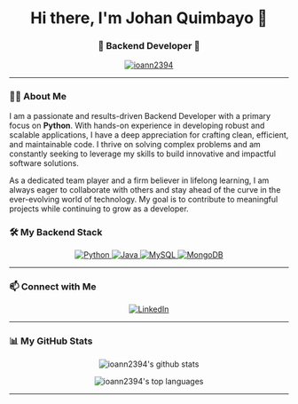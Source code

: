 <h1 align="center">Hi there, I'm Johan Quimbayo 👋</h1>
<h3 align="center">🐍 Backend Developer 🚀</h3>

<p align="center">
  <a href="https://github.com/ioann2394">
    <img src="https://komarev.com/ghpvc/?username=ioann2394&label=Profile%20views&color=0e75b6&style=flat-square" alt="ioann2394" />
  </a>
</p>

---

### 👨‍💻 About Me

I am a passionate and results-driven Backend Developer with a primary focus on **Python**. With hands-on experience in developing robust and scalable applications, I have a deep appreciation for crafting clean, efficient, and maintainable code. I thrive on solving complex problems and am constantly seeking to leverage my skills to build innovative and impactful software solutions.

As a dedicated team player and a firm believer in lifelong learning, I am always eager to collaborate with others and stay ahead of the curve in the ever-evolving world of technology. My goal is to contribute to meaningful projects while continuing to grow as a developer.


### 🛠️ My Backend Stack

<p align="center">
  <a href="https://www.python.org" target="_blank" rel="noreferrer">
    <img src="https://img.shields.io/badge/Python-3776AB?style=for-the-badge&logo=python&logoColor=white" alt="Python"/>
  </a>
  <a href="https://www.java.com" target="_blank" rel="noreferrer">
    <img src="https://img.shields.io/badge/Java-ED8B00?style=for-the-badge&logo=openjdk&logoColor=white" alt="Java"/>
  </a>
  <a href="https://www.mysql.com/" target="_blank" rel="noreferrer">
    <img src="https://img.shields.io/badge/MySQL-4479A1?style=for-the-badge&logo=mysql&logoColor=white" alt="MySQL"/>
  </a>
  <a href="https://www.mongodb.com/" target="_blank" rel="noreferrer">
    <img src="https://img.shields.io/badge/MongoDB-47A248?style=for-the-badge&logo=mongodb&logoColor=white" alt="MongoDB"/>
  </a>
</p>

---

### 📫 Connect with Me

<p align="center">

  <a href="https://www.linkedin.com/in/johan-sebastian-quimbayo-4a65b0274/" target="_blank">
    <img src="https://img.shields.io/badge/LinkedIn-0077B5?style=for-the-badge&logo=linkedin&logoColor=white" alt="LinkedIn"/>
  </a>
</p>

---
### 📊 My GitHub Stats

<p align="center">
  <img align="center" src="https://github-readme-stats.vercel.app/api?username=ioann2394&show_icons=true&locale=en&theme=tokyonight&hide_border=true" alt="ioann2394's github stats" />
</p>
<p align="center">
  <img align="center" src="https://github-readme-stats.vercel.app/api/top-langs?username=ioann2394&layout=compact&locale=en&theme=tokyonight&hide_border=true" alt="ioann2394's top languages" />
</p>

---
